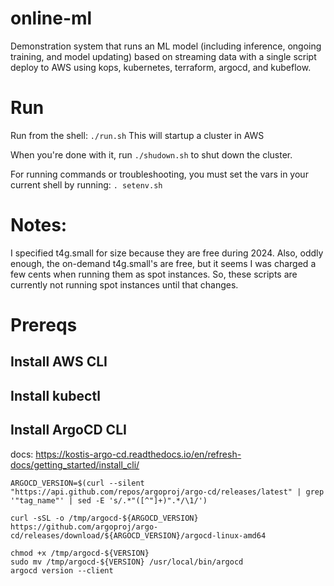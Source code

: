 # online-ml

Demonstration system that runs an ML model (including inference, ongoing training, and model updating) based on streaming data with a single script deploy to AWS using kops, kubernetes, terraform, argocd, and kubeflow.

# Run

Run from the shell:
`./run.sh`
This will startup a cluster in AWS

When you're done with it, run
`./shudown.sh`
to shut down the cluster.

For running commands or troubleshooting, you must set the vars in your current shell by running:
`. setenv.sh`

# Notes:

I specified t4g.small for size because they are free during 2024. Also, oddly enough, the on-demand t4g.small's are free, but it seems I was charged a few cents when running them as spot instances. So, these scripts are currently not running spot instances until that changes.


# Prereqs

## Install AWS CLI

## Install kubectl

## Install ArgoCD CLI
docs: https://kostis-argo-cd.readthedocs.io/en/refresh-docs/getting_started/install_cli/

```
ARGOCD_VERSION=$(curl --silent "https://api.github.com/repos/argoproj/argo-cd/releases/latest" | grep '"tag_name"' | sed -E 's/.*"([^"]+)".*/\1/')

curl -sSL -o /tmp/argocd-${ARGOCD_VERSION} https://github.com/argoproj/argo-cd/releases/download/${ARGOCD_VERSION}/argocd-linux-amd64

chmod +x /tmp/argocd-${VERSION}
sudo mv /tmp/argocd-${VERSION} /usr/local/bin/argocd
argocd version --client
```
